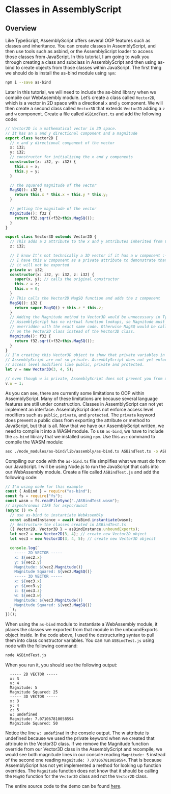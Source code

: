# Classes in AssemblyScript

## Overview

Like TypeScript, AssemblyScript offers several OOP features such as classes and
inheritance. You can create classes in AssemblyScript, and then use tools such as asbind, or the AssemblyScript loader to access those classes from JavaScript. In this
tutorial, I am going to walk you through creating a class and subclass in AssemblyScript
and then using as-bind to create objects from those classes within JavaScript. The first
thing we should do is install the as-bind module using `npm`:

```bash
npm i --save as-bind
```

Later in this tutorial, we will need to include the as-bind library when we compile our WebAssembly
module. Let’s create a class called `Vector2D`, which is a vector in 2D space with a
directional `x` and `y` component. We will then create a second class called `Vector3D` that
extends `Vector2D` adding a `z` and `w` component. Create a file called `ASBindTest.ts` and
add the following code:

```typescript
// Vector2D is a mathematical vector in 2D space.
// It has an x and y directional component and a magnitude
export class Vector2D {
  // x and y directional component of the vector
  x: i32;
  y: i32;
  // constructor for initializing the x and y components
  constructor(x: i32, y: i32) {
    this.x = x;
    this.y = y;
  }

  // the squared magnitude of the vector
  MagSQ(): i32 {
    return this.x * this.x + this.y * this.y;
  }

  // getting the magnitude of the vector
  Magnitude(): f32 {
    return f32.sqrt(<f32>this.MagSQ());
  }
}

export class Vector3D extends Vector2D {
  // This adds a z attribute to the x and y attributes inherited from Vector2D
  z: i32;

  // I know It’s not technically a 3D vector if it has a w component :-p
  // I have this w component as a private attribute to demonstrate that
  // it will not be exported
  private w: i32;
  constructor(x: i32, y: i32, z: i32) {
    super(x, y); // calls the original constructor
    this.z = z;
    this.w = 0;
  }
  // This calls the Vector2D MagSQ function and adds the z component
  MagSQ(): i32 {
    return super.MagSQ() + this.z * this.z;
  }
  // Adding the Magnitude method to Vector3D would be unnecessary in TypeScript
  // AssemblyScript has no virtual function lookups, so Magnitude must be
  // overridden with the exact same code. Otherwise MagSQ would be called
  // on the Vector2D class instead of the Vector3D class.
  Magnitude(): f32 {
    return f32.sqrt(<f32>this.MagSQ());
  }
}
// I’m creating this Vector3D object to show that private variables in
// AssemblyScript are not so private. AssemblyScript does not yet enforce
// access level modifiers like public, private and protected.
let v = new Vector3D(3, 4, 5);

// even though w is private, AssemblyScript does not prevent you from updating
v.w = 1;
```

As you can see, there are currently some limitations to OOP within AssemblyScript. Many
of these limitations are because several language features are still under construction.
Classes in AssemblyScript can not yet implement an interface. AssemblyScript does not
enforce access level modifiers such as `public`, `private`, and `protected`. The `private`
keyword does prevent a public class from exporting the attribute or method to JavaScript,
but that is all. Now that we have our AssemblyScript written, we need to compile it into a
WASM module. To use `as-bind`, we have to include the `as-bind` library that we installed
using `npm`. Use this `asc` command to compile the WASM module:

```bash
asc ./node_modules/as-bind/lib/assembly/as-bind.ts ASBindTest.ts -o ASBindTest.wasm
```

Compiling our code with the `as-bind.ts` file simplifies what we must do from our JavaScript.
I will be using Node.js to run the JavaScript that calls into our WebAssembly module.
Create a file called `ASBindTest.js` and add the following code:

```typescript
// I'm using node for this example
const { AsBind } = require("as-bind");
const fs = require("fs");
const wasm = fs.readFileSync("./ASBindTest.wasm");
// asynchronous IIFE for async/await
(async () => {
  // use as-bind to instantiate WebAssembly
  const asBindInstance = await AsBind.instantiate(wasm);
  // destructure the classes created in ASBindTest.ts
  ({ Vector2D, Vector3D } = asBindInstance.unboundExports);
  let vec2 = new Vector2D(3, 4); // create new Vector2D object
  let vec3 = new Vector3D(3, 4, 5); // create new Vector3D objecst

  console.log(`
    ----- 2D VECTOR -----
    x: ${vec2.x}
    y: ${vec2.y}
    Magnitude: ${vec2.Magnitude()}
    Magnitude Squared: ${vec2.MagSQ()}
    ----- 3D VECTOR -----
    x: ${vec3.x}
    y: ${vec3.y}
    z: ${vec3.z}
    w: ${vec3.w}
    Magnitude: ${vec3.Magnitude()}
    Magnitude Squared: ${vec3.MagSQ()}
  `);
})();
```

When using the `as-bind` module to instantiate a WebAssembly module, it places the
classes we exported from that module in the unboundExports object inside. In the code
above, I used the destructuring syntax to pull them into class constructor variables. You
can run `ASBindTest.js` using node with the following command:

```bash
node ASBindTest.js
```

When you run it, you should see the following output:

```plaintext
  ----- 2D VECTOR -----
  x: 3
  y: 4
  Magnitude: 5
  Magnitude Squared: 25
  ----- 3D VECTOR -----
  x: 3
  y: 4
  z: 5
  w: undefined
  Magnitude: 7.071067810058594
  Magnitude Squared: 50
```

Notice the line `w: undefined` in the console output. The w attribute is undefined
because we used the private keyword when we created that attribute in the Vector3D
class. If we remove the Magnitude function override from our Vector3D class in the
AssemblyScript and recompile, we would see both magnitude lines in our console reading
`Magnitude: 5` instead of the second one reading `Magnitude: 7.071067810058594`.
That is because AssemblyScript has not yet implemented a method for looking up function
overrides. The `Magnitude` function does not know that it should be calling the `MagSQ`
function for the `Vector3D` class and not the `Vector2D` class.

The entire source code to the demo can be found [here](/source-redirect?path=examples/classes/demo/assemblyscript).
